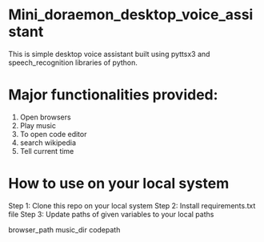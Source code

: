 # Mini_doraemon_desktop_voice_assistant
This is simple desktop voice assistant built using pyttsx3 and speech_recognition libraries of python.

# Major functionalities provided:

1. Open browsers
2. Play music
3. To open code editor
4. search wikipedia
5. Tell current time

# How to use on your local system

Step 1: Clone this repo on your local system
Step 2: Install requirements.txt file
Step 3: Update paths of given variables to your local paths

browser_path
music_dir
codepath
